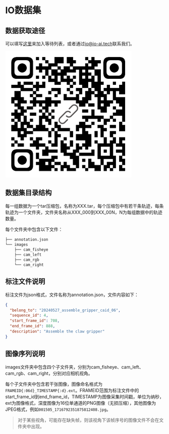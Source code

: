 # IO数据集

## 数据获取途径

可以填写[这里](https://forms.gle/fDdyipTKDZaL34zC6)来加入等待列表，或者通过[io@io-ai.tech](mailto:io@io-ai.tech)联系我们。


![waiting_list](assets/waiting_list_form.png)

## 数据集目录结构

每一组数据为一个tar压缩包，名称为XXX.tar，每个压缩包中有若干条轨迹，每条轨迹为一个文件夹，文件夹名称从XXX_000到XXX_00N，N为每组数据中的轨迹数量。


每个文件夹中包含以下文件：

```
├── annotation.json
└── images
    ├── cam_fisheye
    ├── cam_left
    ├── cam_rgb
    └── cam_right
```

## 标注文件说明

标注文件为json格式，文件名称为annotation.json，文件内容如下：

```json
{
  "belong_to": "20240527_assemble_gripper_caid_06",
  "sequence_id": 4,
  "start_frame_id": 708,
  "end_frame_id": 888,
  "description": "Assemble the claw gripper"
}
```

## 图像序列说明

images文件夹中包含四个子文件夹，分别为cam_fisheye、cam_left、cam_rgb、cam_right，分别对应相机视角。


每个子文件夹中包含若干张图像，图像命名格式为`FRAMEID{:06d}_TIMESTAMP{:d}.ext`。FRAMEID范围为标注文件中的start_frame_id到end_frame_id，TIMESTAMP为图像采集时间戳，单位为纳秒，ext为图像格式，深度图像为16位单通道的PNG图像（无损压缩），其他图像为JPEG格式，例如`001505_1716792351875812408.jpg`。

> 对于某些视角，可能存在缺失帧，则该视角下该帧序号的图像文件不会在文件夹中出现。

